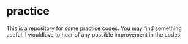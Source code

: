 # practice
This is a repository for some practice codes. 
You may find something useful.
I wouldlove to hear of any possible improvement in the codes.

